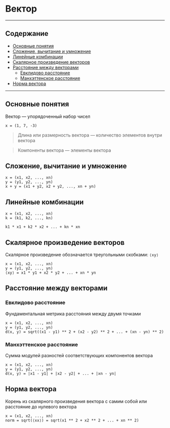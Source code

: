 # Вектор

---
## Содержание 
* [Основные понятия](#Основные-понятия)
* [Сложение, вычитание и умножение](#Сложение-вычитание-и-умножение)
* [Линейные комбинации](#Линейные-комбинации)
* [Скалярное произведение векторов](#Скалярное-произведение-векторов)
* [Расстояние между векторами](#Расстояние-между-векторами)
    * [Евклидово расстояние](#Евклидово-расстояние)
    * [Манхэттенское расстояние](#Манхэттенское-расстояние)
* [Норма вектора](#Норма-вектора)

---

## Основные понятия
Вектор — упорядоченный набор чисел

```
x = (1, 7, -3)
```
> Длина или размерность вектора — количество элементов внутри вектора

> Компоненты вектора — элементы вектора 

## Сложение, вычитание и умножение 
```
x = (x1, x2, ..., xn)
y = (y1, y2, ..., yn) 
x + y = (x1 + y2, x2 + y2, ..., xn + yn)
```

## Линейные комбинации
```
x = (x1, x2, ..., xn)
k = (k1, k2, ..., kn)

k1 * x1 + k2 * x2 + ... + kn * xn
```

## Скалярное произведение векторов
Скалярное произведение обозначается треугольными скобками: `⟨xy⟩`
```
x = (x1, x2, ..., xn)
y = (y1, y2, ..., yn) 
⟨xy⟩ = x1 * y1 + x2 * y2 + ... + xn * yn
```

## Расстояние между векторами

### Евклидово расстояние
Фундаментальная метрика расстояния между двумя точками 
```
x = (x1, x2, ..., xn)
y = (y1, y2, ..., yn)
d(x, y) = sqrt((x1 - y1) ** 2 + (x2 - y2) ** 2 + ... + (xn - yn) ** 2)
```

### Манхэттенское расстояние
Сумма модулей разностей соответствующих компонентов вектора 
```
x = (x1, x2, ..., xn)
y = (y1, y2, ..., yn)
d(x, y) = |x1 - y1| + |x2 - y2| + ... + |xn - yn|
```

## Норма вектора 
Корень из скалярного произведения вектора с самим собой или 
расстояние до нулевого вектора 
 
```
x = (x1, x2, ..., xn)
norm = sqrt(⟨xx⟩) = sqrt(x1 ** 2 + x2 ** 2 + ... + xn ** 2)
```